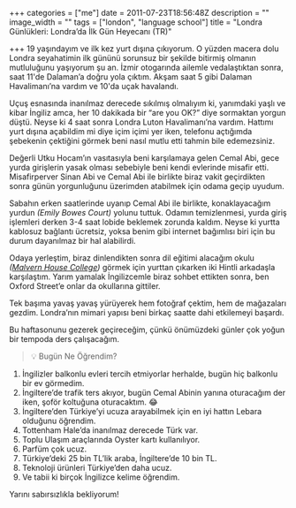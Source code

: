 +++
categories = ["me"]
date = 2011-07-23T18:56:48Z
description = ""
image_width = ""
tags = ["london", "language school"]
title = "Londra Günlükleri: Londra’da İlk Gün Heyecanı (TR)"

+++
19 yaşındayım ve ilk kez yurt dışına çıkıyorum. O yüzden macera dolu Londra seyahatimin ilk gününü sorunsuz bir şekilde bitirmiş olmanın mutluluğunu yaşıyorum şu an. İzmir otogarında ailemle vedalaştıktan sonra, saat 11'de Dalaman’a doğru yola çıktım. Akşam saat 5 gibi Dalaman Havalimanı’na vardım ve 10'da uçak havalandı.

Uçuş esnasında inanılmaz derecede sıkılmış olmalıyım ki, yanımdaki yaşlı ve kibar İngiliz amca, her 10 dakikada bir “are you OK?” diye sormaktan yorgun düştü. Neyse ki 4 saat sonra Londra Luton Havalimanı’na vardım. Hattımı yurt dışına açabildim mi diye içim içimi yer iken, telefonu açtığımda şebekenin çektiğini görmek beni nasıl mutlu etti tahmin bile edemezsiniz.

Değerli Utku Hocam’ın vasıtasıyla beni karşılamaya gelen Cemal Abi, gece yurda girişlerin yasak olması sebebiyle beni kendi evlerinde misafir etti. Misafirperver Sinan Abi ve Cemal Abi ile birlikte biraz vakit geçirdikten sonra günün yorgunluğunu üzerimden atabilmek için odama geçip uyudum.

Sabahın erken saatlerinde uyanıp Cemal Abi ile birlikte, konaklayacağım yurdun _(Emily Bowes Court)_ yolunu tuttuk. Odamın temizlenmesi, yurda giriş işlemleri derken 3-4 saat lobide beklemek zorunda kaldım. Neyse ki yurtta kablosuz bağlantı ücretsiz, yoksa benim gibi internet bağımlısı biri için bu durum dayanılmaz bir hal alabilirdi.

Odaya yerleştim, biraz dinlendikten sonra dil eğitimi alacağım okulu _(_[_Malvern House College_](https://malvernhouse.com/)_)_ görmek için yurttan çıkarken iki Hintli arkadaşla karşılaştım. Yarım yamalak İngilizcemle biraz sohbet ettikten sonra, ben Oxford Street’e onlar da okullarına gittiler.

Tek başıma yavaş yavaş yürüyerek hem fotoğraf çektim, hem de mağazaları gezdim. Londra’nın mimari yapısı beni birkaç saatte dahi etkilemeyi başardı.

Bu haftasonunu gezerek geçireceğim, çünkü önümüzdeki günler çok yoğun bir tempoda ders çalışacağım.

> 💡 Bugün Ne Öğrendim?

1. İngilizler balkonlu evleri tercih etmiyorlar herhalde, bugün hiç balkonlu bir ev görmedim.
2. İngiltere’de trafik ters akıyor, bugün Cemal Abinin yanına oturacağım der iken, şoför koltuğuna oturacaktım. 😂
3. İngiltere’den Türkiye’yi ucuza arayabilmek için en iyi hattın Lebara olduğunu öğrendim.
4. Tottenham Hale’da inanılmaz derecede Türk var.
5. Toplu Ulaşım araçlarında Oyster kartı kullanılıyor.
6. Parfüm çok ucuz.
7. Türkiye’deki 25 bin TL’lik araba, İngiltere’de 10 bin TL.
8. Teknoloji ürünleri Türkiye’den daha ucuz.
9. Ve tabii ki birçok İngilizce kelime öğrendim.

Yarını sabırsızlıkla bekliyorum!